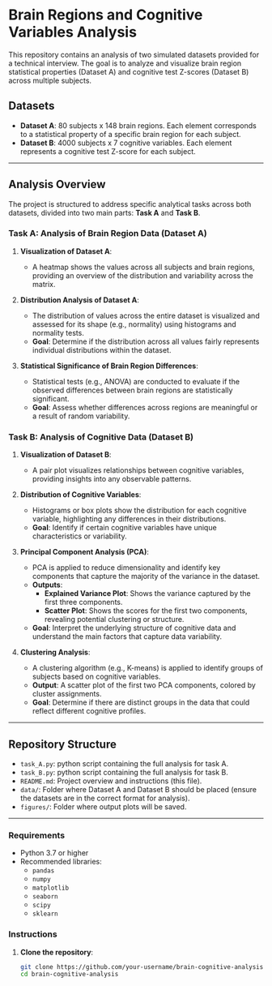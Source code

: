 # Brain Regions and Cognitive Variables Analysis

This repository contains an analysis of two simulated datasets provided for a technical interview. The goal is to analyze and visualize brain region statistical properties (Dataset A) and cognitive test Z-scores (Dataset B) across multiple subjects. 

## Datasets

- **Dataset A**: 80 subjects x 148 brain regions. Each element corresponds to a statistical property of a specific brain region for each subject.
- **Dataset B**: 4000 subjects x 7 cognitive variables. Each element represents a cognitive test Z-score for each subject.

---

## Analysis Overview

The project is structured to address specific analytical tasks across both datasets, divided into two main parts: **Task A** and **Task B**.

### Task A: Analysis of Brain Region Data (Dataset A)

1. **Visualization of Dataset A**:
   - A heatmap shows the values across all subjects and brain regions, providing an overview of the distribution and variability across the matrix.

2. **Distribution Analysis of Dataset A**:
   - The distribution of values across the entire dataset is visualized and assessed for its shape (e.g., normality) using histograms and normality tests.
   - **Goal**: Determine if the distribution across all values fairly represents individual distributions within the dataset.

3. **Statistical Significance of Brain Region Differences**:
   - Statistical tests (e.g., ANOVA) are conducted to evaluate if the observed differences between brain regions are statistically significant.
   - **Goal**: Assess whether differences across regions are meaningful or a result of random variability.

### Task B: Analysis of Cognitive Data (Dataset B)

1. **Visualization of Dataset B**:
   - A pair plot visualizes relationships between cognitive variables, providing insights into any observable patterns.

2. **Distribution of Cognitive Variables**:
   - Histograms or box plots show the distribution for each cognitive variable, highlighting any differences in their distributions.
   - **Goal**: Identify if certain cognitive variables have unique characteristics or variability.

3. **Principal Component Analysis (PCA)**:
   - PCA is applied to reduce dimensionality and identify key components that capture the majority of the variance in the dataset.
   - **Outputs**:
     - **Explained Variance Plot**: Shows the variance captured by the first three components.
     - **Scatter Plot**: Shows the scores for the first two components, revealing potential clustering or structure.
   - **Goal**: Interpret the underlying structure of cognitive data and understand the main factors that capture data variability.

4. **Clustering Analysis**:
   - A clustering algorithm (e.g., K-means) is applied to identify groups of subjects based on cognitive variables.
   - **Output**: A scatter plot of the first two PCA components, colored by cluster assignments.
   - **Goal**: Determine if there are distinct groups in the data that could reflect different cognitive profiles.

---

## Repository Structure

- `task_A.py`: python script containing the full analysis for task A.
- `task_B.py`: python script containing the full analysis for task B.
- `README.md`: Project overview and instructions (this file).
- `data/`: Folder where Dataset A and Dataset B should be placed (ensure the datasets are in the correct format for analysis).
- `figures/`: Folder where output plots will be saved.

---

### Requirements

- Python 3.7 or higher
- Recommended libraries:
  - `pandas`
  - `numpy`
  - `matplotlib`
  - `seaborn`
  - `scipy`
  - `sklearn`

### Instructions

1. **Clone the repository**:
   ```bash
   git clone https://github.com/your-username/brain-cognitive-analysis.git
   cd brain-cognitive-analysis
